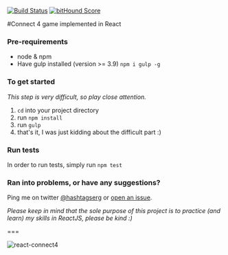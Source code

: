 [![Build Status](https://travis-ci.org/sergiocruz/react-connect4.svg?branch=master)](https://travis-ci.org/sergiocruz/react-connect4)
[![bitHound Score](https://www.bithound.io/github/sergiocruz/react-connect4/badges/score.svg)](https://www.bithound.io/github/sergiocruz/react-connect4/master)

#Connect 4 game implemented in React

### Pre-requirements
- node & npm
- Have gulp installed (version >= 3.9) `npm i gulp -g`

### To get started
_This step is very difficult, so play close attention._

1. `cd` into your project directory
2. run `npm install`
3. run `gulp`
4. that's it, I was just kidding about the difficult part :)

### Run tests
In order to run tests, simply run `npm test`

### Ran into problems, or have any suggestions?
Ping me on twitter [@hashtagserg](https://twitter.com/hashtagserg) or [open an issue](https://github.com/sergiocruz/react-connect4/issues).

_Please keep in mind that the sole purpose of this project is to practice (and learn) my skills in ReactJS, please be kind :)_

===

![react-connect4](https://cloud.githubusercontent.com/assets/1854949/9027054/aa874992-3913-11e5-83d2-99b065b88ada.png)
